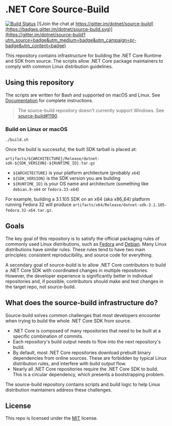 # .NET Core Source-Build

[![Build Status](https://dev.azure.com/dnceng/internal/_apis/build/status/dotnet/source-build/source-build-rolling-CI?branchName=release%2F3.1)](https://dev.azure.com/dnceng/internal/_build/latest?definitionId=114&branchName=release%2F3.1)
[![Join the chat at https://gitter.im/dotnet/source-build](https://badges.gitter.im/dotnet/source-build.svg)](https://gitter.im/dotnet/source-build?utm_source=badge&utm_medium=badge&utm_campaign=pr-badge&utm_content=badge)

This repository contains infrastructure for building the .NET Core Runtime and SDK from source. The scripts allow .NET Core package maintainers to comply with common Linux distribution guidelines.

## Using this repository

The scripts are written for Bash and supported on macOS and Linux. See [Documentation](Documentation) for complete instructions.

> The source-build repository doesn't currently support Windows. See [source-build#1190](https://github.com/dotnet/source-build/issues/1190).

### Build on Linux or macOS

```console
./build.sh
```

Once the build is successful, the built SDK tarball is placed at:

```
artifacts/${ARCHITECTURE}/Release/dotnet-sdk-${SDK_VERSION}-${RUNTIME_ID}.tar.gz
```

- `${ARCHITECTURE}` is your platform architecture (probably `x64`)
- `${SDK_VERSION}` is the SDK version you are building
- `${RUNTIME_ID}` is your OS name and architecture (something like `debian.9-x64` or `fedora.33-x64`)

For example, building a 3.1.105 SDK on an x64 (aka x86\_64) platform running Fedora 32 will produce `artifacts/x64/Release/dotnet-sdk-3.1.105-fedora.32-x64.tar.gz`.

## Goals

The key goal of this repository is to satisfy the official packaging rules of commonly used Linux distributions, such as [Fedora](https://fedoraproject.org/wiki/Packaging:Guidelines) and [Debian](https://www.debian.org/doc/manuals/maint-guide/build.en.html). Many Linux distributions have similar rules. These rules tend to have two main principles: consistent reproducibility, and source code for everything.

A secondary goal of source-build is to allow .NET Core contributors to build a .NET Core SDK with coordinated changes in multiple repositories. However, the developer experience is significantly better in individual repositories and, if possible, contributors should make and test changes in the target repo, not source-build.

## What does the source-build infrastructure do?

Source-build solves common challenges that most developers encounter when trying to build the whole .NET Core SDK from source.

* .NET Core is composed of many repositories that need to be built at a specific combination of commits.
* Each repository's build output needs to flow into the next repository's build.
* By default, most .NET Core repositories download prebuilt binary dependencies from online sources. These are forbidden by typical Linux distribution rules, and interfere with build output flow.
* Nearly all .NET Core repositories require the .NET Core SDK to build. This is a circular dependency, which presents a bootstrapping problem.

The source-build repository contains scripts and build logic to help Linux distribution maintainers address these challenges.

## License

This repo is licensed under the [MIT](LICENSE.txt) license.

